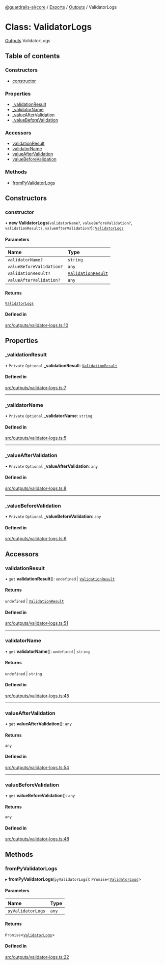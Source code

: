 [@guardrails-ai/core](../README.md) / [Exports](../modules.md) / [Outputs](../modules/Outputs.md) / ValidatorLogs

# Class: ValidatorLogs

[Outputs](../modules/Outputs.md).ValidatorLogs

## Table of contents

### Constructors

- [constructor](Outputs.ValidatorLogs.md#constructor)

### Properties

- [\_validationResult](Outputs.ValidatorLogs.md#_validationresult)
- [\_validatorName](Outputs.ValidatorLogs.md#_validatorname)
- [\_valueAfterValidation](Outputs.ValidatorLogs.md#_valueaftervalidation)
- [\_valueBeforeValidation](Outputs.ValidatorLogs.md#_valuebeforevalidation)

### Accessors

- [validationResult](Outputs.ValidatorLogs.md#validationresult)
- [validatorName](Outputs.ValidatorLogs.md#validatorname)
- [valueAfterValidation](Outputs.ValidatorLogs.md#valueaftervalidation)
- [valueBeforeValidation](Outputs.ValidatorLogs.md#valuebeforevalidation)

### Methods

- [fromPyValidatorLogs](Outputs.ValidatorLogs.md#frompyvalidatorlogs)

## Constructors

### constructor

• **new ValidatorLogs**(`validatorName?`, `valueBeforeValidation?`, `validationResult?`, `valueAfterValidation?`): [`ValidatorLogs`](Outputs.ValidatorLogs.md)

#### Parameters

| Name | Type |
| :------ | :------ |
| `validatorName?` | `string` |
| `valueBeforeValidation?` | `any` |
| `validationResult?` | [`ValidationResult`](Outputs.ValidationResult.md) |
| `valueAfterValidation?` | `any` |

#### Returns

[`ValidatorLogs`](Outputs.ValidatorLogs.md)

#### Defined in

[src/outputs/validator-logs.ts:10](https://github.com/guardrails-ai/guardrails-js/blob/45cd49e/src/outputs/validator-logs.ts#L10)

## Properties

### \_validationResult

• `Private` `Optional` **\_validationResult**: [`ValidationResult`](Outputs.ValidationResult.md)

#### Defined in

[src/outputs/validator-logs.ts:7](https://github.com/guardrails-ai/guardrails-js/blob/45cd49e/src/outputs/validator-logs.ts#L7)

___

### \_validatorName

• `Private` `Optional` **\_validatorName**: `string`

#### Defined in

[src/outputs/validator-logs.ts:5](https://github.com/guardrails-ai/guardrails-js/blob/45cd49e/src/outputs/validator-logs.ts#L5)

___

### \_valueAfterValidation

• `Private` `Optional` **\_valueAfterValidation**: `any`

#### Defined in

[src/outputs/validator-logs.ts:8](https://github.com/guardrails-ai/guardrails-js/blob/45cd49e/src/outputs/validator-logs.ts#L8)

___

### \_valueBeforeValidation

• `Private` `Optional` **\_valueBeforeValidation**: `any`

#### Defined in

[src/outputs/validator-logs.ts:6](https://github.com/guardrails-ai/guardrails-js/blob/45cd49e/src/outputs/validator-logs.ts#L6)

## Accessors

### validationResult

• `get` **validationResult**(): `undefined` \| [`ValidationResult`](Outputs.ValidationResult.md)

#### Returns

`undefined` \| [`ValidationResult`](Outputs.ValidationResult.md)

#### Defined in

[src/outputs/validator-logs.ts:51](https://github.com/guardrails-ai/guardrails-js/blob/45cd49e/src/outputs/validator-logs.ts#L51)

___

### validatorName

• `get` **validatorName**(): `undefined` \| `string`

#### Returns

`undefined` \| `string`

#### Defined in

[src/outputs/validator-logs.ts:45](https://github.com/guardrails-ai/guardrails-js/blob/45cd49e/src/outputs/validator-logs.ts#L45)

___

### valueAfterValidation

• `get` **valueAfterValidation**(): `any`

#### Returns

`any`

#### Defined in

[src/outputs/validator-logs.ts:54](https://github.com/guardrails-ai/guardrails-js/blob/45cd49e/src/outputs/validator-logs.ts#L54)

___

### valueBeforeValidation

• `get` **valueBeforeValidation**(): `any`

#### Returns

`any`

#### Defined in

[src/outputs/validator-logs.ts:48](https://github.com/guardrails-ai/guardrails-js/blob/45cd49e/src/outputs/validator-logs.ts#L48)

## Methods

### fromPyValidatorLogs

▸ **fromPyValidatorLogs**(`pyValidatorLogs`): `Promise`\<[`ValidatorLogs`](Outputs.ValidatorLogs.md)\>

#### Parameters

| Name | Type |
| :------ | :------ |
| `pyValidatorLogs` | `any` |

#### Returns

`Promise`\<[`ValidatorLogs`](Outputs.ValidatorLogs.md)\>

#### Defined in

[src/outputs/validator-logs.ts:22](https://github.com/guardrails-ai/guardrails-js/blob/45cd49e/src/outputs/validator-logs.ts#L22)
